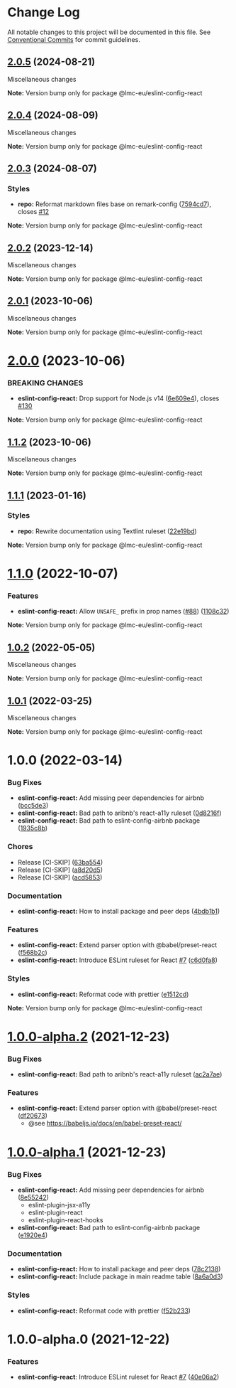 # Change Log

All notable changes to this project will be documented in this file.
See [Conventional Commits](https://conventionalcommits.org) for commit guidelines.

<a name="2.0.5"></a>

## [2.0.5](https://github.com/lmc-eu/code-quality-tools/compare/@lmc-eu/eslint-config-react@2.0.4...@lmc-eu/eslint-config-react@2.0.5) (2024-08-21)

Miscellaneous changes

**Note:** Version bump only for package @lmc-eu/eslint-config-react

<a name="2.0.4"></a>

## [2.0.4](https://github.com/lmc-eu/code-quality-tools/compare/@lmc-eu/eslint-config-react@2.0.3...@lmc-eu/eslint-config-react@2.0.4) (2024-08-09)

Miscellaneous changes

**Note:** Version bump only for package @lmc-eu/eslint-config-react

<a name="2.0.3"></a>

## [2.0.3](https://github.com/lmc-eu/code-quality-tools/compare/@lmc-eu/eslint-config-react@2.0.2...@lmc-eu/eslint-config-react@2.0.3) (2024-08-07)

### Styles

- **repo:** Reformat markdown files base on remark-config ([7594cd7](https://github.com/lmc-eu/code-quality-tools/commit/7594cd7)), closes [#12](https://github.com/lmc-eu/code-quality-tools/issues/12)

**Note:** Version bump only for package @lmc-eu/eslint-config-react

<a name="2.0.2"></a>

## [2.0.2](https://github.com/lmc-eu/code-quality-tools/compare/@lmc-eu/eslint-config-react@2.0.1...@lmc-eu/eslint-config-react@2.0.2) (2023-12-14)

Miscellaneous changes

**Note:** Version bump only for package @lmc-eu/eslint-config-react

<a name="2.0.1"></a>

## [2.0.1](https://github.com/lmc-eu/code-quality-tools/compare/@lmc-eu/eslint-config-react@2.0.0...@lmc-eu/eslint-config-react@2.0.1) (2023-10-06)

Miscellaneous changes

**Note:** Version bump only for package @lmc-eu/eslint-config-react

<a name="2.0.0"></a>

# [2.0.0](https://github.com/lmc-eu/code-quality-tools/compare/@lmc-eu/eslint-config-react@1.1.2...@lmc-eu/eslint-config-react@2.0.0) (2023-10-06)

### BREAKING CHANGES

- **eslint-config-react:** Drop support for Node.js v14 ([6e609e4](https://github.com/lmc-eu/code-quality-tools/commit/6e609e4)), closes [#130](https://github.com/lmc-eu/code-quality-tools/issues/130)

**Note:** Version bump only for package @lmc-eu/eslint-config-react

<a name="1.1.2"></a>

## [1.1.2](https://github.com/lmc-eu/code-quality-tools/compare/@lmc-eu/eslint-config-react@1.1.1...@lmc-eu/eslint-config-react@1.1.2) (2023-10-06)

Miscellaneous changes

**Note:** Version bump only for package @lmc-eu/eslint-config-react

<a name="1.1.1"></a>

## [1.1.1](https://github.com/lmc-eu/code-quality-tools/compare/@lmc-eu/eslint-config-react@1.1.0...@lmc-eu/eslint-config-react@1.1.1) (2023-01-16)

### Styles

- **repo:** Rewrite documentation using Textlint ruleset ([22e19bd](https://github.com/lmc-eu/code-quality-tools/commit/22e19bd))

**Note:** Version bump only for package @lmc-eu/eslint-config-react

<a name="1.1.0"></a>

# [1.1.0](https://github.com/lmc-eu/code-quality-tools/compare/@lmc-eu/eslint-config-react@1.0.2...@lmc-eu/eslint-config-react@1.1.0) (2022-10-07)

### Features

- **eslint-config-react:** Allow `UNSAFE_` prefix in prop names ([#88](https://github.com/lmc-eu/code-quality-tools/issues/88)) ([1108c32](https://github.com/lmc-eu/code-quality-tools/commit/1108c32))

**Note:** Version bump only for package @lmc-eu/eslint-config-react

<a name="1.0.2"></a>

## [1.0.2](https://github.com/lmc-eu/code-quality-tools/compare/@lmc-eu/eslint-config-react@1.0.1...@lmc-eu/eslint-config-react@1.0.2) (2022-05-05)

Miscellaneous changes

**Note:** Version bump only for package @lmc-eu/eslint-config-react

<a name="1.0.1"></a>

## [1.0.1](https://github.com/lmc-eu/code-quality-tools/compare/@lmc-eu/eslint-config-react@1.0.0...@lmc-eu/eslint-config-react@1.0.1) (2022-03-25)

Miscellaneous changes

**Note:** Version bump only for package @lmc-eu/eslint-config-react

<a name="1.0.0"></a>

# 1.0.0 (2022-03-14)

### Bug Fixes

- **eslint-config-react:** Add missing peer dependencies for airbnb ([bcc5de3](https://github.com/lmc-eu/code-quality-tools/commit/bcc5de3))
- **eslint-config-react:** Bad path to aribnb's react-a11y ruleset ([0d8216f](https://github.com/lmc-eu/code-quality-tools/commit/0d8216f))
- **eslint-config-react:** Bad path to eslint-config-airbnb package ([1935c8b](https://github.com/lmc-eu/code-quality-tools/commit/1935c8b))

### Chores

- Release [CI-SKIP] ([63ba554](https://github.com/lmc-eu/code-quality-tools/commit/63ba554))
- Release [CI-SKIP] ([a8d20d5](https://github.com/lmc-eu/code-quality-tools/commit/a8d20d5))
- Release [CI-SKIP] ([acd5853](https://github.com/lmc-eu/code-quality-tools/commit/acd5853))

### Documentation

- **eslint-config-react:** How to install package and peer deps ([4bdb1b1](https://github.com/lmc-eu/code-quality-tools/commit/4bdb1b1))

### Features

- **eslint-config-react:** Extend parser option with @babel/preset-react ([f568b2c](https://github.com/lmc-eu/code-quality-tools/commit/f568b2c))
- **eslint-config-react:** Introduce ESLint ruleset for React [#7](https://github.com/lmc-eu/code-quality-tools/issues/7) ([c6d0fa8](https://github.com/lmc-eu/code-quality-tools/commit/c6d0fa8))

### Styles

- **eslint-config-react:** Reformat code with prettier ([e1512cd](https://github.com/lmc-eu/code-quality-tools/commit/e1512cd))

**Note:** Version bump only for package @lmc-eu/eslint-config-react

<a name="1.0.0-alpha.2"></a>

# [1.0.0-alpha.2](https://github.com/lmc-eu/code-quality-tools/compare/@lmc-eu/eslint-config-react@1.0.0-alpha.1...@lmc-eu/eslint-config-react@1.0.0-alpha.2) (2021-12-23)

### Bug Fixes

- **eslint-config-react:** Bad path to aribnb's react-a11y ruleset ([ac2a7ae](https://github.com/lmc-eu/code-quality-tools/commit/ac2a7ae))

### Features

- **eslint-config-react:** Extend parser option with @babel/preset-react ([df20673](https://github.com/lmc-eu/code-quality-tools/commit/df20673))
  - @see https://babeljs.io/docs/en/babel-preset-react/

<a name="1.0.0-alpha.1"></a>

# [1.0.0-alpha.1](https://github.com/lmc-eu/code-quality-tools/compare/@lmc-eu/eslint-config-react@1.0.0-alpha.0...@lmc-eu/eslint-config-react@1.0.0-alpha.1) (2021-12-23)

### Bug Fixes

- **eslint-config-react:** Add missing peer dependencies for airbnb ([8e55242](https://github.com/lmc-eu/code-quality-tools/commit/8e55242))
  - eslint-plugin-jsx-a11y
  - eslint-plugin-react
  - eslint-plugin-react-hooks
- **eslint-config-react:** Bad path to eslint-config-airbnb package ([e1920e4](https://github.com/lmc-eu/code-quality-tools/commit/e1920e4))

### Documentation

- **eslint-config-react:** How to install package and peer deps ([78c2138](https://github.com/lmc-eu/code-quality-tools/commit/78c2138))
- **eslint-config-react:** Include package in main readme table ([8a6a0d3](https://github.com/lmc-eu/code-quality-tools/commit/8a6a0d3))

### Styles

- **eslint-config-react:** Reformat code with prettier ([f52b233](https://github.com/lmc-eu/code-quality-tools/commit/f52b233))

<a name="1.0.0-alpha.0"></a>

# 1.0.0-alpha.0 (2021-12-22)

### Features

- **eslint-config-react**: Introduce ESLint ruleset for React [#7](https://github.com/lmc-eu/code-quality-tools/issues/7) ([40e06a2](https://github.com/lmc-eu/code-quality-tools/commit/40e06a2))
